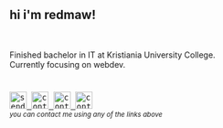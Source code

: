## hi i'm redmaw!
<br />

Finished bachelor in IT at Kristiania University College.
<br />
Currently focusing on webdev.

<h1></h1>

<!-- End Section -->
<kbd>
  <a href="mailto:janandreashorgenr@gmail.com">
    <img
        src="https://img.shields.io/badge/Gmail-D14836?style=flat&logo=gmail&logoColor=white"
        alt="send me an email"
        height="30"
      /> 
  </a>
</kbd>
<kbd>
  <a href="https://www.linkedin.com/in/janandreasrusnak/">
    <img
        src="https://img.shields.io/badge/LinkedIn-%230077B5.svg?style=flat&logo=linkedin&logoColor=white"
        alt="contact me on linkedin"
        height="30"
      /> 
  </a>
</kbd>
<kbd>
  <a href="https://twitter.com/redmawzx">
    <img
        src="https://img.shields.io/badge/Twitter-%23000000.svg?style=flat&logo=X&logoColor=white"
        alt="contact me on twitter"
        height="30"
      /> 
  </a>
</kbd>
<kbd>
  <a href="https://discord.com/users/189753449670246401">
    <img
        src="https://img.shields.io/badge/Discord-%235865F2.svg?style=plastic&logo=discord&logoColor=white"
        alt="contact me on discord"
        height="30"
      /> 
  </a>
</kbd>
<br />
<sub><em>you can contact me using any of the links above</em></sub>

<!-- Do people visit my profile? -->
[linkedin]: https://www.linkedin.com/in/janandreasrusnak/
[gmail]: mailto:janandreashorgenr@gmail.com
[twitter]: https://twitter.com/redmawzx
[discord]: https://discord.com/users/189753449670246401
